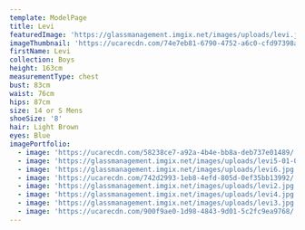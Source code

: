 ```yaml
---
template: ModelPage
title: Levi
featuredImage: 'https://glassmanagement.imgix.net/images/uploads/levi.jpg'
imageThumbnail: 'https://ucarecdn.com/74e7eb81-6790-4752-a6c0-cfd97398a141/'
firstName: Levi
collection: Boys
height: 163cm
measurementType: chest
bust: 83cm
waist: 76cm
hips: 87cm
size: 14 or S Mens
shoeSize: '8'
hair: Light Brown
eyes: Blue
imagePortfolio:
  - image: 'https://ucarecdn.com/58238ce7-a92a-4b4e-bb8a-deb737e01489/'
  - image: 'https://glassmanagement.imgix.net/images/uploads/levi5-01-01_preview.jpg'
  - image: 'https://glassmanagement.imgix.net/images/uploads/levi6.jpg'
  - image: 'https://ucarecdn.com/742d2993-1eb8-4efd-805d-0ef35bb13992/'
  - image: 'https://glassmanagement.imgix.net/images/uploads/levi2.jpg'
  - image: 'https://glassmanagement.imgix.net/images/uploads/levi4.jpg'
  - image: 'https://glassmanagement.imgix.net/images/uploads/levi3.jpg'
  - image: 'https://ucarecdn.com/900f9ae0-1d98-4843-9d01-5c2fc9ea9768/'
---
```



